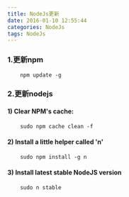```yaml
---
title: NodeJs更新
date: 2016-01-10 12:55:44
categories: NodeJs
tags: NodeJs
---
```

### 1.更新npm
``` linux
    npm update -g
```
### 2.更新nodejs
#### 1) Clear NPM's cache:
``` linux
    sudo npm cache clean -f
```
#### 2) Install a little helper called 'n'
``` linux
    sudo npm install -g n
```
#### 3) Install latest stable NodeJS version
``` linux
    sudo n stable
```